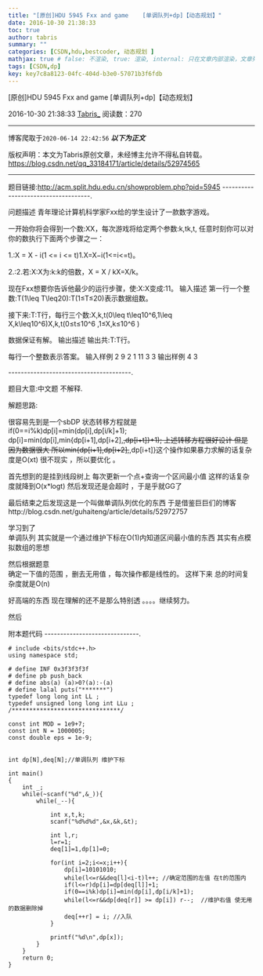 ```yaml
---
title: "[原创]HDU 5945 Fxx and game    [单调队列+dp]【动态规划】"
date: 2016-10-30 21:38:33
toc: true
author: tabris
summary: ""
categories: [CSDN,hdu,bestcoder, 动态规划 ]
mathjax: true # false: 不渲染, true: 渲染, internal: 只在文章内部渲染，文章列表中不渲染
tags: [CSDN,dp]
key: key7c8a8123-04fc-404d-b3e0-57071b3f6fdb
---
```


[原创]HDU 5945 Fxx and game    [单调队列+dp]【动态规划】

2016-10-30 21:38:33  [Tabris_](https://me.csdn.net/qq_33184171) 阅读数：270

---

博客爬取于`2020-06-14 22:42:56`
***以下为正文***

版权声明：本文为Tabris原创文章，未经博主允许不得私自转载。
https://blog.csdn.net/qq_33184171/article/details/52974565

<!-- more -->

---

题目链接:http://acm.split.hdu.edu.cn/showproblem.php?pid=5945
------------------------------------.
 
问题描述
青年理论计算机科学家Fxx给的学生设计了一款数字游戏。

一开始你将会得到一个数\:XX，每次游戏将给定两个参数\:k,tk,t, 任意时刻你可以对你的数执行下面两个步骤之一：

1.\:X = X - i(1 <= i <= t)1.X=X−i(1<=i<=t)。

2.\:2.若\:X\:X为\:k\:k的倍数，X = X / kX=X/k。

现在Fxx想要你告诉他最少的运行步骤，使\:X\:X变成\:11。
输入描述
第一行一个整数\:T(1\leq T\leq20)\:T(1≤T≤20)表示数据组数。

接下来\:T\:T行，每行三个数\:X,k,t(0\leq t\leq10^6,1\leq X,k\leq10^6)X,k,t(0≤t≤10^​6​​ ,1≤X,k≤10^​6​​ )

数据保证有解。
输出描述
输出共\:T\:T行。

每行一个整数表示答案。
输入样例
2
9 2 1
11 3 3
输出样例
4
3

---------------------------------------.

题目大意:中文题 不解释.

解题思路:

很容易先到是一个sbDP
状态转移方程就是
if(0==i%k)dp[i]=min(dp[i],dp[i/k]+1);
dp[i]=min(dp[i],min{dp[i+1],dp[i+2],~~,dp[i+t]}+1);
上述转移方程很好设计 但是因为数据很大 所以min{dp[i+1],dp[i+2],~~,dp[i+t]}这个操作如果暴力求解的话复杂度是O(xt) 很不现实 ，所以要优化 。

首先想到的是挂到线段树上 每次更新一个点+查询一个区间最小值 这样的话复杂度就降到O(x*logt) 然后发现还是会超时 ，于是乎就GG了

最后结束之后发现这是一个叫做单调队列优化的东西  于是借鉴巨巨们的博客http://blog.csdn.net/guhaiteng/article/details/52972757

学习到了  
单调队列 其实就是一个通过维护下标在O(1)内知道区间最小值的东西
其实有点模拟数组的思想

然后根据题意  
确定一下值的范围  ，删去无用值 ，每次操作都是线性的。
这样下来 总的时间复杂度就是O(n)

好高端的东西  现在理解的还不是那么特别透   。。。。继续努力。

然后

附本题代码
------------------------------.
```
# include <bits/stdc++.h>
using namespace std;

# define INF 0x3f3f3f3f
# define pb push_back
# define abs(a) (a)>0?(a):-(a)
# define lalal puts("*******")
typedef long long int LL ;
typedef unsigned long long int LLu ;
/*******************************/

const int MOD = 1e9+7;
const int N = 1000005;
const double eps = 1e-9;


int dp[N],deq[N];//单调队列 维护下标

int main()
{
    int _;
    while(~scanf("%d",&_)){
        while(_--){

            int x,t,k;
            scanf("%d%d%d",&x,&k,&t);

            int l,r;
            l=r=1;
            deq[1]=1,dp[1]=0;

            for(int i=2;i<=x;i++){
                dp[i]=10101010;
                while(l<=r&&deq[l]<i-t)l++; //确定范围的左值 在t的范围内
                if(l<=r)dp[i]=dp[deq[l]]+1;
                if(0==i%k)dp[i]=min(dp[i],dp[i/k]+1);
                while(l<=r&&dp[deq[r]] >= dp[i]) r--;  //维护右值 使无用的数据删除掉
                deq[++r] = i; //入队
            }

            printf("%d\n",dp[x]);
        }
    }
    return 0;
}
```
